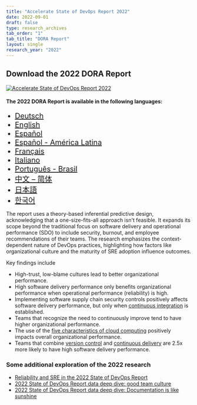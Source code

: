 ```yaml
---
title: "Accelerate State of DevOps Report 2022"
date: 2022-09-01
draft: false
type: research_archives
tab_order: "1"
tab_title: "DORA Report"
layout: single
research_year: "2022"
---
```

## Download the 2022 DORA Report

<grid class="border_none" style="margin-top:1rem;">
<item>

[![Accelerate State of DevOps Report 2022](2022-dora-accelerate-state-of-devops-report.png)](2022-dora-accelerate-state-of-devops-report.pdf)

</item>
<item>

#### The 2022 DORA Report is available in the following languages:

<ul>
    <li style="font-size:1.25rem;"><a href="2022-dora-accelerate-state-of-devops-report-de.pdf" target="_blank">Deutsch</a></li>
    <li style="font-size:1.25rem;"><a href="2022-dora-accelerate-state-of-devops-report.pdf" target="_blank">English</a></li>
    <li style="font-size:1.25rem;"><a href="2022-dora-accelerate-state-of-devops-report-es.pdf" target="_blank">Español</a></li>
    <li style="font-size:1.25rem;"><a href="2022-dora-accelerate-state-of-devops-report-es419.pdf" target="_blank">Español - América Latina</a></li>
    <li style="font-size:1.25rem;"><a href="2022-dora-accelerate-state-of-devops-report-fr.pdf" target="_blank">Français</a></li>
    <li style="font-size:1.25rem;"><a href="2022-dora-accelerate-state-of-devops-report-it.pdf" target="_blank">Italiano</a></li>
    <li style="font-size:1.25rem;"><a href="2022-dora-accelerate-state-of-devops-report-port-br-bma.pdf" target="_blank">Português - Brasil</a></li>
    <li style="font-size:1.25rem;"><a href="2022-dora-accelerate-state-of-devops-report-zh-cn.pdf" target="_blank">中文 – 简体</a></li>
    <li style="font-size:1.25rem;"><a href="2022-dora-accelerate-state-of-devops-report-ja.pdf" target="_blank">日本語</a></li>
    <li style="font-size:1.25rem;"><a href="2022-dora-accelerate-state-of-devops-report-ko.pdf" target="_blank">한국어</a></li>
</ul>

</item>
</grid>

The report uses a theory-based inferential predictive design, acknowledging that a one-size-fits-all approach isn't feasible. It expands its scope beyond the traditional focus on software delivery and operational performance (SDO) to include security, burnout, and employee recommendations of their teams. The research emphasizes the context-dependent nature of DevOps practices, highlighting how factors like organizational culture and the maturity of SRE adoption influence outcomes.

Key findings include

* High-trust, low-blame cultures lead to better organizational performance.
* High software delivery performance only benefits organizational performance when operational performance (reliability) is high.
* Implementing software supply chain security controls positively affects software delivery performance, but only when [continuous integration](/capabilities/continuous-integration/) is established.
* Teams that recognize the need to continuously improve tend to have higher organizational performance.
* The use of the [five characteristics of cloud computing](/capabilities/flexible-infrastructure/) positively impacts overall organizational performance.
* Teams that combine [version control](/capabilities/version-control/) and [continuous delivery](/capabilities/continuous-delivery/) are 2.5x more likely to have high software delivery performance.


### Some additional exploration of the 2022 research

* [Reliability and SRE in the 2022 State of DevOps Report](https://cloud.google.com/blog/products/devops-sre/sre-in-the-2022-state-of-devops-report)
* [2022 State of DevOps Report data deep dive: good team culture](https://cloud.google.com/blog/products/devops-sre/2022-sodr-deep-dive-culture)
* [2022 State of DevOps Report data deep dive: Documentation is like sunshine](https://cloud.google.com/blog/products/devops-sre/deep-dive-into-2022-state-of-devops-report-on-documentation)
